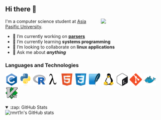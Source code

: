 ## Hi there 👋
<img align="right" width="200px" src="https://i.imgur.com/p0znjQv.gif">  

I'm a computer science student at [Asia Pasific University](https://wwww.apu.edu.my).
- 🔭 I’m currently working on **[parsers](https://github.com/rmrt1n/parsers)**
- 🌱 I’m currently learning **systems programming**
- 👯 I’m looking to collaborate on **linux applications**
- 💬 Ask me about ***anything***

### Languages and Technologies
<p>
  <img alt="c" height="40" src="icons/c.svg">
  <img alt="python" height="40" src="icons/python.svg">
  <img alt="r" height="40" src="icons/r.svg">
  <img alt="scheme" height="40" src="icons/scheme.svg">
  <img alt="html" height="40" src="icons/html.svg">
  <img alt="css" height="40" src="icons/css.svg">
  <img alt="sqlite" height="40" src="icons/sqlite.svg">
  <img alt="linux" height="40" src="icons/linux.svg">
  <img alt="bash" height="40" src="icons/bash.svg">
  <img  alt="git" height="40" src="icons/git.svg">
  <img alt="docker" height="40" src="icons/docker.svg">
  <img alt="vim" height="40" src="icons/vim.svg">
</p>
<details open>
  <summary>:zap: GitHub Stats</summary>
  <img alt="rmrt1n's GitHub stats" src="https://github-readme-stats.vercel.app/api?username=rmrt1n&show_icons=true&disable_animations=true">
</details>
<!--
**rmrt1n/rmrt1n** is a ✨ _special_ ✨ repository because its `README.md` (this file) appears on your GitHub profile.

Here are some ideas to get you started:

- 🔭 I’m currently working on ...
- 🌱 I’m currently learning ...
- 👯 I’m looking to collaborate on ...
- 🤔 I’m looking for help with ...
- 💬 Ask me about ...
- 📫 How to reach me: ...
- 😄 Pronouns: ...
- ⚡ Fun fact: ...
-->
